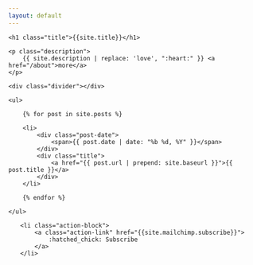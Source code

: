 ```yaml
---
layout: default
---
```


<section>

    <h1 class="title">{{site.title}}</h1>

    <p class="description">
        {{ site.description | replace: 'love', ":heart:" }} <a href="/about">more</a>
    </p>

    <div class="divider"></div>

</section>

<section>

    <ul>

        {% for post in site.posts %}

        <li>
            <div class="post-date">
                <span>{{ post.date | date: "%b %d, %Y" }}</span>
            </div>
            <div class="title">
                <a href="{{ post.url | prepend: site.baseurl }}">{{ post.title }}</a>
            </div>
        </li>

        {% endfor %}

    </ul>

</section>



<ul class="action">

    <li class="action-block">
        <a class="action-link" href="{{site.mailchimp.subscribe}}">
            :hatched_chick: Subscribe
        </a>
    </li>
</ul>
